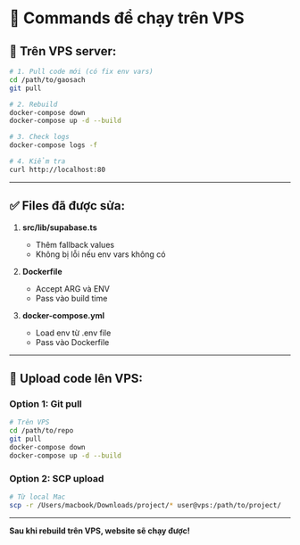 # 🚀 Commands để chạy trên VPS

## 📁 Trên VPS server:

```bash
# 1. Pull code mới (có fix env vars)
cd /path/to/gaosach
git pull

# 2. Rebuild
docker-compose down
docker-compose up -d --build

# 3. Check logs
docker-compose logs -f

# 4. Kiểm tra
curl http://localhost:80
```

---

## ✅ Files đã được sửa:

1. **src/lib/supabase.ts**
   - Thêm fallback values
   - Không bị lỗi nếu env vars không có

2. **Dockerfile**
   - Accept ARG và ENV
   - Pass vào build time

3. **docker-compose.yml**
   - Load env từ .env file
   - Pass vào Dockerfile

---

## 🔄 Upload code lên VPS:

### Option 1: Git pull
```bash
# Trên VPS
cd /path/to/repo
git pull
docker-compose down
docker-compose up -d --build
```

### Option 2: SCP upload
```bash
# Từ local Mac
scp -r /Users/macbook/Downloads/project/* user@vps:/path/to/project/
```

---

**Sau khi rebuild trên VPS, website sẽ chạy được!**

